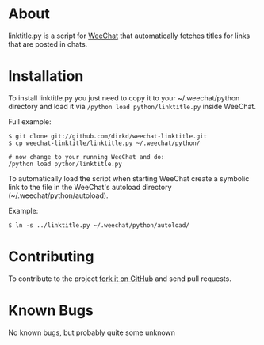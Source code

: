 # About #
linktitle.py is a script for [WeeChat](http://weechat.org/) that
automatically fetches titles for links that are posted in chats.

# Installation #
To install linktitle.py you just need to copy it to your
~/.weechat/python directory and load it via `/python load
python/linktitle.py` inside WeeChat.

Full example:

    $ git clone git://github.com/dirkd/weechat-linktitle.git
    $ cp weechat-linktitle/linktitle.py ~/.weechat/python/

    # now change to your running WeeChat and do:
    /python load python/linktitle.py

To automatically load the script when starting WeeChat create a
symbolic link to the file in the WeeChat's autoload directory
(~/.weechat/python/autoload).

Example:

    $ ln -s ../linktitle.py ~/.weechat/python/autoload/

# Contributing #
To contribute to the project [fork it on GitHub](
http://github.com/dirkd/weechat-linktitle "linktitle.py on GitHub")
and send pull requests.

# Known Bugs #
No known bugs, but probably quite some unknown

